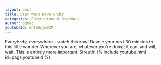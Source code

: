 ```yaml
---
layout: post
title: Star Wars Down Under
categories: Entertainment StarWars
author: pgmac
youtubeId: mhTn8cjm9ZM
---
```

Everybody, everywhere - watch this now!
Devote your next 30 minutes to this little wonder.
Wherever you are, whatever you're doing; it can, and will, wait.  This is entirely more important.
Streuth!
{% include youtube.html id=page.youtubeId %}
